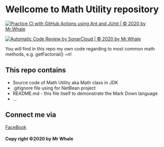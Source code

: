 # Wellcome to Math Utility repository
[![Practice CI with GitHub Actions using Ant and JUnit | © 2020 by Mr.Whale](https://github.com/RedKAa/math-util/actions/workflows/build.yml/badge.svg)](https://github.com/RedKAa/math-util/actions/workflows/build.yml)

[![Automatic Code Review by SonarCloud | © 2020 by Mr.Whale](https://github.com/RedKAa/math-util/actions/workflows/sonar-cloud-scan.yml/badge.svg)](https://github.com/RedKAa/math-util/actions/workflows/sonar-cloud-scan.yml)

You will find in this repo my own code
regarding to most common math methods, e.g.
getFactorial() ~n!

## This repo contains 
* Source code of Math Utility aka Math class in JDK
* .gitignore file using for NetBean project
* README.md - this file itself to demonstrate the Mark Down language
* ...

## Connect me via
[FaceBook](https://facebook.com/nth777)
#### Copy right ©2020 by Mr Whale
